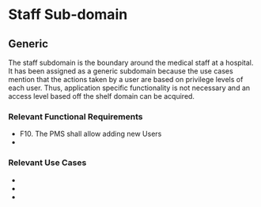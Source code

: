 <h1>Staff Sub-domain</h1>

<h2>Generic</h2>
<p> The staff subdomain is the boundary around the medical staff at a hospital. It has been assigned as a generic subdomain
because the use cases mention that the actions taken by a user are based on privilege levels of each user. Thus, application 
specific functionality is not necessary and an access level based off the shelf domain can be acquired.</p>

<h3>Relevant Functional Requirements</h3>
<ul>
<li>
F10. The PMS shall allow adding new Users
</li>
<li>

</li>
</ul>

<h3>Relevant Use Cases</h3>
<ul>
<li>
</li>
<li></li>
<li></li>
</ul>